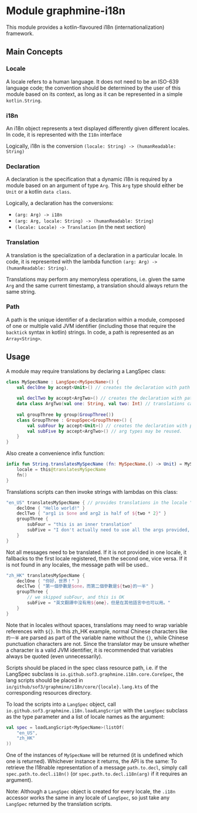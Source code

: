 # Module graphmine-i18n
This module provides a kotlin-flavoured i18n (internationalization) framework.

## Main Concepts
### Locale
A locale refers to a human language. It does not need to be an ISO-639 language code; the convention should be determined by the user of this module based on its context, as long as it can be represented in a simple `kotlin.String`.

### i18n
An i18n object represents a text displayed differently given different locales. In code, it is represented with the `I18n` interface

Logically, i18n is the conversion `(locale: String) -> (humanReadable: String)`

### Declaration
A declaration is the specification that a dynamic i18n is required by a module based on an argument of type `Arg`. This `Arg` type should either be `Unit` or a kotlin `data class`.

Logically, a declaration has the conversions:
- `(arg: Arg) -> i18n`
- `(arg: Arg, locale: String) -> (humanReadable: String)`
- `(locale: Locale) -> Translation` (in the next section)

### Translation
A translation is the specialization of a declaration in a particular locale. In code, it is represented with the lambda function `(arg: Arg) -> (humanReadable: String)`.

Translations may perform any memoryless operations, i.e. given the same `Arg` and the same current timestamp, a translation should always return the same string.

### Path
A path is the unique identifier of a declaration within a module, composed of one or multiple valid JVM identifier (including those that require the `backtick` syntax in kotlin) strings. In code, a path is represented as an `Array<String>`.

## Usage
A module may require translations by declaring a LangSpec class:

```kotlin
class MySpecName : LangSpec<MySpecName>() {
	val declOne by accept<Unit>() // creates the declaration with path "declOne" and arg type "Unit", i.e. it does not require an argument.
	
	val declTwo by accept<ArgTwo>() // creates the declaration with path "declTwo" and arg type "ArgTwo"
	data class ArgTwo(val one: String, val two: Int) // translations can reference them as $one and $two
	
	val groupThree by group(GroupThree())
	class GroupThree : GroupSpec<GroupThree>() {
		val subFour by accept<Unit>() // creates the declaration with path "groupThree.subFour"
		val subFive by accept<ArgTwo>() // arg types may be reused.
	}
}
```

Also create a convenience infix function:

```kotlin
infix fun String.translatesMySpecName (fn: MySpecName.() -> Unit) = MySpecName().apply {
	locale = this@translatesMySpecName
	fn()
}
```

Translations scripts can then invoke strings with lambdas on this class:

```kotlin
"en_US" translatesMySpecName { // provides translations in the locale "en_US"
	declOne { "Hello world!" }
	declTwo { "arg1 is $one and arg2 is half of ${two * 2}" }
	groupThree {
		subFour = "this is an inner translation"
		subFive = "I don't actually need to use all the args provided, because I only like $two but not one."
	}
}
```

Not all messages need to be translated. If it is not provided in one locale, it fallbacks to the first locale registered, then the second one, vice versa. If it is not found in any locales, the message path will be used..

```kotlin
"zh_HK" translatesMySpecName {
	declOne { "你好，世界！" }
	declTwo { "第一個參數是$one，而第二個參數是${two}的一半" }
	groupThree {
		// we skipped subFour, and this is OK
		subFive = "英文翻譯中沒有用${one}，但是在其他語言中也可以用。"
	}
}
```

Note that in locales without spaces, translations may need to wrap variable references with `${}`. In this zh_HK example, normal Chinese characters like `的一半` are parsed as part of the variable name without the `{}`, while Chinese punctuation characters are not. Since the translator may be unsure whether a character is a valid JVM identifier, it is recommended that variables always be quoted (even unnecessarily).

Scripts should be placed in the spec class resource path, i.e. if the LangSpec subclass is `io.github.sof3.graphmine.i18n.core.CoreSpec`, the lang scripts should be placed in `io/github/sof3/graphmine/i18n/core/{locale}.lang.kts` of the corresponding resources directory.

To load the scripts into a `LangSpec` object, call `io.github.sof3.graphmine.i18n.loadLangScript` with the `LangSpec` subclass as the type parameter and a list of locale names as the argument:

```kotlin
val spec = loadLangScript<MySpecName>(listOf(
	"en_US",
	"zh_HK"
))
```

One of the instances of `MySpecName` will be returned (it is undefined which one is returned). Whichever instance it returns, the API is the same: To retrieve the I18nable representation of a message `path.to.decl`, simply call `spec.path.to.decl.i18n()` (or `spec.path.to.decl.i18n(arg)` if it requires an argument).

Note: Although a `LangSpec` object is created for every locale, the `.i18n` accessor works the same in any locale of `LangSpec`, so just take any `LangSpec` returned by the translation scripts.

